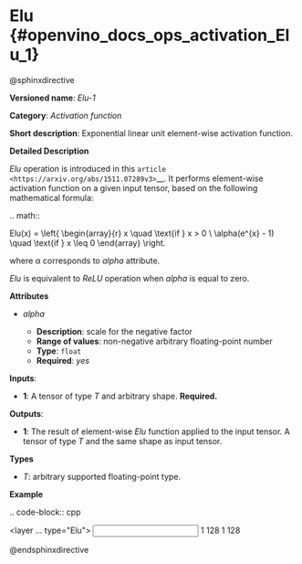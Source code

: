 # Elu {#openvino_docs_ops_activation_Elu_1}

@sphinxdirective

**Versioned name**: *Elu-1*

**Category**: *Activation function*

**Short description**: Exponential linear unit element-wise activation function.

**Detailed Description**

*Elu* operation is introduced in this `article <https://arxiv.org/abs/1511.07289v3>`__.
It performs element-wise activation function on a given input tensor, based on the following mathematical formula:

.. math::
   
   Elu(x) = \left\{
   \begin{array}{r}
       x \quad \text{if } x > 0 \\
       \alpha(e^{x} - 1) \quad \text{if } x \leq 0
   \end{array}
   \right.


where α corresponds to *alpha* attribute.

*Elu* is equivalent to *ReLU* operation when *alpha* is equal to zero.

**Attributes**

* *alpha*

  * **Description**: scale for the negative factor
  * **Range of values**: non-negative arbitrary floating-point number
  * **Type**: ``float``
  * **Required**: *yes*

**Inputs**:

* **1**: A tensor of type *T* and arbitrary shape. **Required.**

**Outputs**:

* **1**: The result of element-wise *Elu* function applied to the input tensor. A tensor of type *T* and the same shape as input tensor.

**Types**

* *T*: arbitrary supported floating-point type.

**Example**

.. code-block:: cpp
   
   <layer ... type="Elu">
       <data alpha="1.0"/>
       <input>
           <port id="0">
               <dim>1</dim>
               <dim>128</dim>
           </port>
       </input>
       <output>
           <port id="1">
               <dim>1</dim>
               <dim>128</dim>
           </port>
       </output>
   </layer>


@endsphinxdirective

